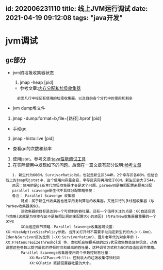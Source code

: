 id: 202006231110
title: 线上JVM运行调试
date: 2021-04-19 09:12:08
tags: "java开发"
---------

# jvm调试

## gc部分

* jvm的垃圾收集器状态
  1. jmap -heap [pid]
    * 参考文章:[内存分配和垃圾收集器](/2020/06/23/2019/jvmXmSurvivor/)
    ```aidl
      前面几行中标记有使用的垃圾收集器，以及目前各个分代中的使用和剩余
    ```

* jvm dump堆文件
 1. jmap -dump:format=b,file=[路径].hprof [pid]

* 手动gc
 1. jmap -histo:live [pid]  
 
* 查看gc的次数和频率
 1. 使用jstat。参考文章:[java性能调试工具](https://docs.qq.com/sheet/DWWZ5WnNiSG5Yb1pl?tab=BB08J2)
 2. 在实际使用中发现如下的问题。后面在一篇文章有部分说明:[参考文章](https://blog.csdn.net/luzhensmart/article/details/82563734)
 ```aidl
    1. 新生代为680M。SurvivorRatio为8。也就是新生区544M，2个幸存区各68M。但结合线上的jmap和jstat中，这个使用内存量会变，幸存区实际再用低于68M，新生区会大于544。
    原因：使用的是ps新生代垃圾收集器才会是这个问题。parnew则是按照配置来预先分配
    parallel scavenge新生代中具体分配策略参见： 
    备注： Parallel Scavenge 收集器
        特点：属于新生代收集器也是采用复制算法的收集器，又是并行的多线程收集器（与ParNew收集器类似）。
        该收集器的目标是达到一个可控制的吞吐量。还有一个值得关注的点是：GC自适应调节策略(这就是为啥幸存区不是按照比例的来配置大小的原因)（与ParNew收集器最重要的一个区别）
        GC自适应调节策略：Parallel Scavenge收集器可设置-XX:+UseAdptiveSizePolicy参数。当开关打开时不需要手动指定新生代的大小（-Xmn）、Eden与Survivor区的比例（-XX:SurvivorRation）、晋升老年代的对象年龄（-XX:PretenureSizeThreshold）等，虚拟机会根据系统的运行状况收集性能监控信息，动态设置这些参数以提供最优的停顿时间和最高的吞吐量，这种调节方式称为GC的自适应调节策略。
        Parallel Scavenge收集器使用两个参数控制吞吐量：
            XX:MaxGCPauseMillis 控制最大的垃圾收集停顿时间
            XX:GCRatio 直接设置吞吐量的大小。
```
 